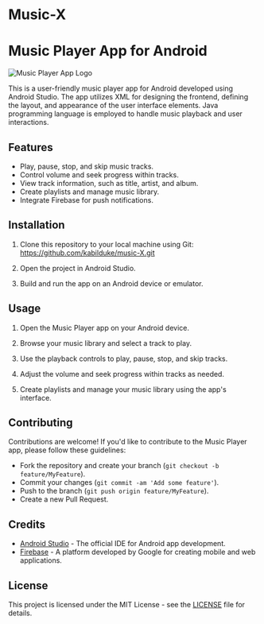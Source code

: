 # Music-X
# Music Player App for Android

![Music Player App Logo](https://i.pinimg.com/474x/a2/22/33/a22233567f4a4d5857081142c3a09d58.jpg)

This is a user-friendly music player app for Android developed using Android Studio. The app utilizes XML for designing the frontend, defining the layout, and appearance of the user interface elements. Java programming language is employed to handle music playback and user interactions.

## Features

- Play, pause, stop, and skip music tracks.
- Control volume and seek progress within tracks.
- View track information, such as title, artist, and album.
- Create playlists and manage music library.
- Integrate Firebase for push notifications.

## Installation

1. Clone this repository to your local machine using Git: https://github.com/kabilduke/music-X.git

2. Open the project in Android Studio.

3. Build and run the app on an Android device or emulator.

## Usage

1. Open the Music Player app on your Android device.

2. Browse your music library and select a track to play.

3. Use the playback controls to play, pause, stop, and skip tracks.

4. Adjust the volume and seek progress within tracks as needed.

5. Create playlists and manage your music library using the app's interface.

## Contributing

Contributions are welcome! If you'd like to contribute to the Music Player app, please follow these guidelines:

- Fork the repository and create your branch (`git checkout -b feature/MyFeature`).
- Commit your changes (`git commit -am 'Add some feature'`).
- Push to the branch (`git push origin feature/MyFeature`).
- Create a new Pull Request.

## Credits

- [Android Studio](https://developer.android.com/studio) - The official IDE for Android app development.
- [Firebase](https://firebase.google.com/) - A platform developed by Google for creating mobile and web applications.

## License

This project is licensed under the MIT License - see the [LICENSE](LICENSE) file for details.

